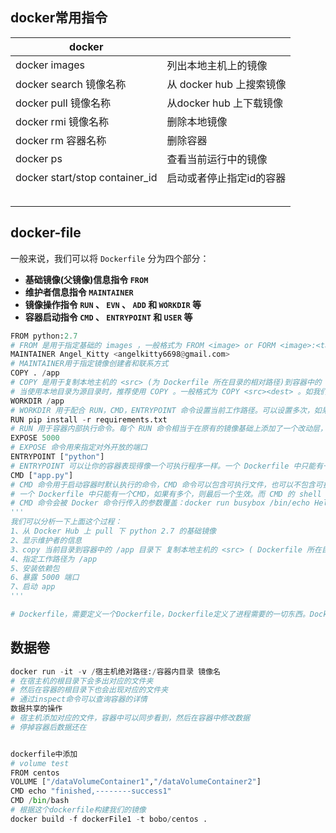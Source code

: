 ## docker常用指令

| docker          |                          |
| ---------------------- | ------------------------ |
| docker images          | 列出本地主机上的镜像     |
| docker search 镜像名称 | 从 docker hub 上搜索镜像 |
| docker pull 镜像名称   | 从docker hub 上下载镜像  |
| docker rmi 镜像名称    | 删除本地镜像   |
| docker rm  容器名称 | 删除容器 |
| docker ps | 查看当前运行中的镜像 |
| docker start/stop container_id | 启动或者停止指定id的容器 |
|     |    |
|     |    |
|     |    |
|     |    |
|     |    |

## docker-file

一般来说，我们可以将 `Dockerfile` 分为四个部分：

- **基础镜像(父镜像)信息指令 `FROM`**
- **维护者信息指令 `MAINTAINER`**
- **镜像操作指令 `RUN` 、 `EVN` 、 `ADD` 和 `WORKDIR` 等**
- **容器启动指令 `CMD` 、 `ENTRYPOINT` 和 `USER` 等**

```python
FROM python:2.7
# FROM 是用于指定基础的 images ，一般格式为 FROM <image> or FORM <image>:<tag> ，所有的 Dockerfile 都用该以 FROM 开头，FROM 命令指明 Dockerfile 所创建的镜像文件以什么镜像为基础，FROM 以后的所有指令都会在 FROM 的基础上进行创建镜像。可以在同一个 Dockerfile 中多次使用 FROM 命令用于创建多个镜像。比如我们要指定 python 2.7 的基础镜像
MAINTAINER Angel_Kitty <angelkitty6698@gmail.com>
# MAINTAINER用于指定镜像创建者和联系方式
COPY . /app
# COPY 是用于复制本地主机的 <src> (为 Dockerfile 所在目录的相对路径)到容器中的 <dest>。
# 当使用本地目录为源目录时，推荐使用 COPY 。一般格式为 COPY <src><dest> 。如我们要拷贝当前目录到容器中的 /app 目录下，我们可以这样操作
WORKDIR /app
# WORKDIR 用于配合 RUN，CMD，ENTRYPOINT 命令设置当前工作路径。可以设置多次，如果是相对路径，则相对前一个 WORKDIR 命令。默认路径为/。一般格式为 WORKDIR /path/to/work/dir
RUN pip install -r requirements.txt
# RUN 用于容器内部执行命令。每个 RUN 命令相当于在原有的镜像基础上添加了一个改动层，原有的镜像不会有变化
EXPOSE 5000
# EXPOSE 命令用来指定对外开放的端口
ENTRYPOINT ["python"]
# ENTRYPOINT 可以让你的容器表现得像一个可执行程序一样。一个 Dockerfile 中只能有一个 ENTRYPOINT，如果有多个，则最后一个生效
CMD ["app.py"]
# CMD 命令用于启动容器时默认执行的命令，CMD 命令可以包含可执行文件，也可以不包含可执行文件。不包含可执行文件的情况下就要用 ENTRYPOINT 指定一个，然后 CMD 命令的参数就会作为ENTRYPOINT的参数
# 一个 Dockerfile 中只能有一个CMD，如果有多个，则最后一个生效。而 CMD 的 shell 形式默认调用 /bin/sh -c 执行命令。
# CMD 命令会被 Docker 命令行传入的参数覆盖：docker run busybox /bin/echo Hello Docker 会把 CMD 里的命令覆盖
'''
我们可以分析一下上面这个过程：
1、从 Docker Hub 上 pull 下 python 2.7 的基础镜像
2、显示维护者的信息
3、copy 当前目录到容器中的 /app 目录下 复制本地主机的 <src> ( Dockerfile 所在目录的相对路径)到容器里 <dest>
4、指定工作路径为 /app
5、安装依赖包
6、暴露 5000 端口
7、启动 app
'''

# Dockerfile，需要定义一个Dockerfile，Dockerfile定义了进程需要的一切东西。Dockerfile涉及的内容包括执行代码或者是文件、环境变量、依赖包、运行时环境、动态链接库、操作系统的发行版、服务进程和内核进程(当应用进程需要和系统服务和内核进程打交道，这时需要考虑如何设计namespace的权限控制)等等  


```

## 数据卷

```python
docker run -it -v /宿主机绝对路径:/容器内目录 镜像名
# 在宿主机的根目录下会多出对应的文件夹
# 然后在容器的根目录下也会出现对应的文件夹
# 通过inspect命令可以查询容器的详情
数据共享的操作
# 宿主机添加对应的文件，容器中可以同步看到，然后在容器中修改数据
# 停掉容器后数据还在


dockerfile中添加
# volume test
FROM centos
VOLUME ["/dataVolumeContainer1","/dataVolumeContainer2"]
CMD echo "finished,--------success1"
CMD /bin/bash
# 根据这个dockerfile构建我们的镜像
docker build -f dockerFile1 -t bobo/centos .
```

